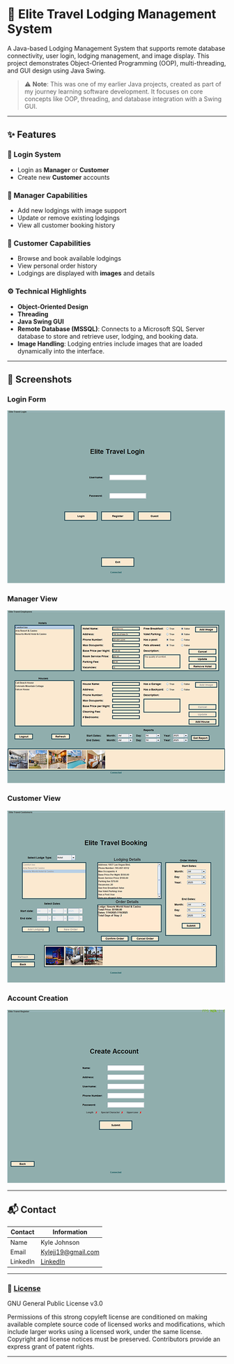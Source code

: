 # 🏨 Elite Travel Lodging Management System

A Java-based Lodging Management System that supports remote database connectivity, user login, lodging management, and image display. This project demonstrates Object-Oriented Programming (OOP), multi-threading, and GUI design using Java Swing.

> ⚠️ **Note**: This was one of my earlier Java projects, created as part of my journey learning software development. It focuses on core concepts like OOP, threading, and database integration with a Swing GUI.
---

## ✨ Features

### 🔑 Login System
- Login as **Manager** or **Customer**
- Create new **Customer** accounts

### 👤 Manager Capabilities
- Add new lodgings with image support
- Update or remove existing lodgings
- View all customer booking history

### 🧳 Customer Capabilities
- Browse and book available lodgings
- View personal order history
- Lodgings are displayed with **images** and details

### ⚙️ Technical Highlights
- **Object-Oriented Design**
- **Threading**
- **Java Swing GUI**
- **Remote Database (MSSQL)**: Connects to a Microsoft SQL Server database to store and retrieve user, lodging, and booking data.
- **Image Handling**: Lodging entries include images that are loaded dynamically into the interface.

---

## 📸 Screenshots  

### Login Form
![Home Page](/VisualPreviews/LoginView.png) 
### Manager View
![Preparing](/VisualPreviews/ManagerView.png) 
### Customer View
![Top Festivals](/VisualPreviews/CustomerView.png) 
### Account Creation
![More Info Screen](/VisualPreviews/AccountCreation.png) 

---

## 📬 Contact

Contact | Information
--------|------
Name | Kyle Johnson
Email | [Kylejj19@gmail.com](mailto:Kylejj19@gmail.com)
LinkedIn | [LinkedIn](https://www.linkedin.com/in/kyle-johnson-845718335/)

---

### 📄 [License](/LICENSE) 
GNU General Public License v3.0

Permissions of this strong copyleft license are conditioned on making available complete source code of licensed works and modifications, which include larger works using a licensed work, under the same license. Copyright and license notices must be preserved. Contributors provide an express grant of patent rights.

---
